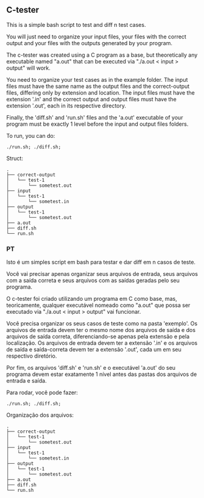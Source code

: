 ## C-tester

This is a simple bash script to test and diff n test cases.

You will just need to organize your input files, your files with the correct output and your files with the outputs generated by your program.

The c-tester was created using a C program as a base, but theoretically any executable named "a.out" that can be executed via "./a.out < input > output" will work.

You need to organize your test cases as in the example folder. The input files must have the same name as the output files and the correct-output files, differing only by extension and location. The input files must have the extension '.in' and the correct output and output files must have the extension '.out', each in its respective directory.

Finally, the 'diff.sh' and 'run.sh' files and the 'a.out' executable of your program must be exactly 1 level before the input and output files folders.

To run, you can do:

```
./run.sh; ./diff.sh;
```

Struct:
``` 
.
├── correct-output
│   └── test-1
│       └── sometest.out
├── input
│   └── test-1
│       └── sometest.in
├── output
│   └── test-1
│       └── sometest.out
├── a.out
├── diff.sh
└── run.sh
``` 

### PT

Isto é um simples script em bash para testar e dar diff em n casos de teste.

Você vai precisar apenas organizar seus arquivos de entrada, seus arquivos com a saída correta e seus arquivos com as saídas geradas pelo seu programa.

O c-tester foi criado utilizando um programa em C como base, mas, teoricamente, qualquer executável nomeado como "a.out" que possa ser executado via "./a.out < input > output" vai funcionar.

Você precisa organizar os seus casos de teste como na pasta 'exemplo'. Os arquivos de entrada devem ter o mesmo nome dos arquivos de saída e dos arquivos de saída correta, diferenciando-se apenas pela extensão e pela localização. Os arquivos de entrada devem ter a extensão '.in' e os arquivos de saída e saída-correta devem ter a extensão '.out', cada um em seu respectivo diretório.

Por fim, os arquivos 'diff.sh' e 'run.sh' e o executável 'a.out' do seu programa devem estar exatamente 1 nível antes das pastas dos arquivos de entrada e saída.

Para rodar, você pode fazer:
```
./run.sh; ./diff.sh;
```
Organização dos arquivos:

``` 
.
├── correct-output
│   └── test-1
│       └── sometest.out
├── input
│   └── test-1
│       └── sometest.in
├── output
│   └── test-1
│       └── sometest.out
├── a.out
├── diff.sh
└── run.sh
``` 
